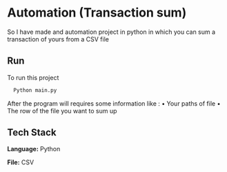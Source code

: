 
# Automation (Transaction sum)

So I have made and automation project in python in which you can sum a transaction of yours from a CSV file 


## Run

To run this project 

```bash
  Python main.py
```
After the program will requires some information like :
• Your paths of file
• The row of the file you want to sum up


## Tech Stack

**Language:** Python

**File:** CSV 

